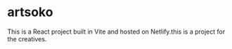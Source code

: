 # artsoko
This is a React project built in Vite and hosted on Netlify.this is a project for the creatives.


